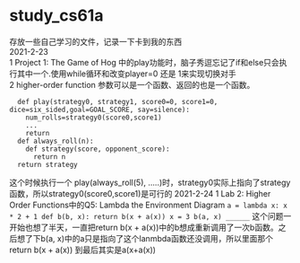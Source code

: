 # study_cs61a
存放一些自己学习的文件，记录一下卡到我的东西  
2021-2-23  
  1 Project 1: The Game of Hog 中的play功能时，脑子秀逗忘记了if和else只会执行其中一个.使用while循环和改变player=0 还是 1来实现切换对手  
  2 higher-order function 参数可以是一个函数、返回的也是一个函数。  
  ```
    def play(strategy0, strategy1, score0=0, score1=0, dice=six_sided,goal=GOAL_SCORE, say=silence):
      num_rolls=strategy0(score0,score1)
      ...
      return 
    def always_roll(n):
      def strategy(score, opponent_score):
        return n
    return strategy
  ```
   这个时候执行一个 play(always_roll(5), .....)时，strategy0实际上指向了strategy函数，所以strategy0(score0,score1)是可行的
2021-2-24
  1 Lab 2: Higher Order Functions中的Q5: Lambda the Environment Diagram
    ```
    a = lambda x: x * 2 + 1
    def b(b, x):
      return b(x + a(x))
    x = 3
    b(a, x)
    ______
    ```
  这个问题一开始也想了半天，一直把return b(x + a(x))中的b想成重新调用了一次b函数。之后想了下b(a, x)中的a只是指向了这个lanmbda函数还没调用，所以里面那个return b(x + a(x))
  到最后其实是a(x+a(x))
